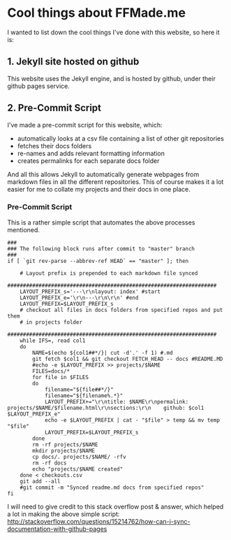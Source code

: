 # Cool things about FFMade.me
I wanted to list down the cool things I've done with this website, so here it is:

## 1. Jekyll site hosted on github
This website uses the Jekyll engine, and is hosted by github, under their github pages service.

## 2. Pre-Commit Script
I've made a pre-commit script for this website, which:
 - automatically looks at a csv file containing a list of other git repositories
 - fetches their docs folders
 - re-names and adds relevant formatting information
 - creates permalinks for each separate docs folder

And all this allows Jekyll to automatically generate webpages from markdown files in all the different repositories. This of course makes it a lot easier for me to collate my projects and their docs in one place.

### Pre-Commit Script
This is a rather simple script that automates the above processes mentioned.
```
###
### The following block runs after commit to "master" branch
###
if [ `git rev-parse --abbrev-ref HEAD` == "master" ]; then

    # Layout prefix is prepended to each markdown file synced
    ###################################################################
    LAYOUT_PREFIX_s='---\r\nlayout: index' #start
    LAYOUT_PREFIX_e='\r\n---\r\n\r\n' #end
    LAYOUT_PREFIX=$LAYOUT_PREFIX_s
    # checkout all files in docs folders from specified repos and put them
    # in projects folder
    ###################################################################
    while IFS=, read col1
    do
        NAME=$(echo ${col1##*/}| cut -d'.' -f 1) #.md
        git fetch $col1 && git checkout FETCH_HEAD -- docs #README.MD
        #echo -e $LAYOUT_PREFIX >> projects/$NAME
        FILES=docs/*
        for file in $FILES
        do
            filename="${file##*/}"
            filename="${filename%.*}"
            LAYOUT_PREFIX+="\r\ntitle: $NAME\r\npermalink: projects/$NAME/$filename.html\r\nsections:\r\n    github: $col1 $LAYOUT_PREFIX_e"
            echo -e $LAYOUT_PREFIX | cat - "$file" > temp && mv temp "$file"
            LAYOUT_PREFIX=$LAYOUT_PREFIX_s
        done
        rm -rf projects/$NAME
        mkdir projects/$NAME
        cp docs/. projects/$NAME/ -rfv
        rm -rf docs
        echo "projects/$NAME created"
    done < checkouts.csv
    git add --all
    #git commit -m "Synced readme.md docs from specified repos"
fi
```
 I will need to give credit to this stack overflow post & answer, which helped a lot in making the above simple script: http://stackoverflow.com/questions/15214762/how-can-i-sync-documentation-with-github-pages
